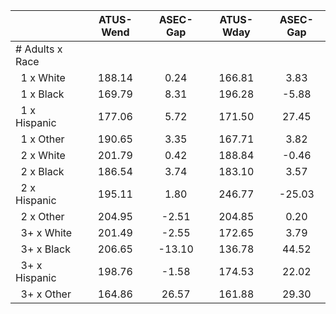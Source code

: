 
|                      |    ATUS-Wend |     ASEC-Gap |    ATUS-Wday |     ASEC-Gap |
| -------------------- | :----------: | :----------: | :----------: | :----------: |
| # Adults x Race      |              |              |              |              |
| &nbsp;&nbsp;1 x White |       188.14 |         0.24 |       166.81 |         3.83 |
| &nbsp;&nbsp;1 x Black |       169.79 |         8.31 |       196.28 |        -5.88 |
| &nbsp;&nbsp;1 x Hispanic |       177.06 |         5.72 |       171.50 |        27.45 |
| &nbsp;&nbsp;1 x Other |       190.65 |         3.35 |       167.71 |         3.82 |
| &nbsp;&nbsp;2 x White |       201.79 |         0.42 |       188.84 |        -0.46 |
| &nbsp;&nbsp;2 x Black |       186.54 |         3.74 |       183.10 |         3.57 |
| &nbsp;&nbsp;2 x Hispanic |       195.11 |         1.80 |       246.77 |       -25.03 |
| &nbsp;&nbsp;2 x Other |       204.95 |        -2.51 |       204.85 |         0.20 |
| &nbsp;&nbsp;3+ x White |       201.49 |        -2.55 |       172.65 |         3.79 |
| &nbsp;&nbsp;3+ x Black |       206.65 |       -13.10 |       136.78 |        44.52 |
| &nbsp;&nbsp;3+ x Hispanic |       198.76 |        -1.58 |       174.53 |        22.02 |
| &nbsp;&nbsp;3+ x Other |       164.86 |        26.57 |       161.88 |        29.30 |

